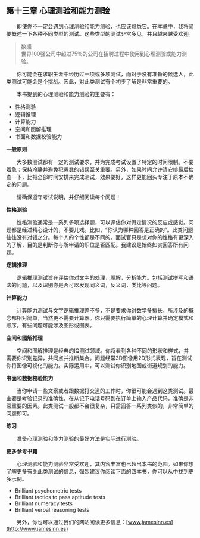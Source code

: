 ## 第十三章 心理测验和能力测验

&emsp;&emsp;即使你不一定会遇到心理测验和能力测验，也应该熟悉它。在本章中，我将简要概述一下各种不同类型的测试。这些类型的测试非常多见，并且越来越受欢迎。

> 数据  
> 世界100强公司中超过75％的公司在招聘过程中使用到心理测验或能力测验。

&emsp;&emsp;你可能会在求职生涯中经历过一项或多项测试，而对于没有准备的候选人，此类测试可能会是个挑战。因此，对此类测试有个初步了解是非常重要的。

&emsp;&emsp;本书提到的心理测验和能力测验的主要有：

* 性格测验
* 逻辑推理
* 计算能力
* 空间和图解推理
* 书面和数据校验能力

**一般原则**

&emsp;&emsp;大多数测试都有一定的测试要求，并为完成考试设置了特定的时间限制。不要着急；保持冷静并避免犯愚蠢的错误至关重要。另外，如果时间允许请安排最后检查一下，比把全部时间安排来完成测试，效果要好，这样更能回头专注于原本不确定的问题。

&emsp;&emsp;请确保遵守考试说明，并仔细阅读每个问题！

**性格测验**

&emsp;&emsp;性格测验通常是一系列多项选择题，可以评估你对假定情况的反应或感觉。问题都是经过精心设计的，不要儿戏。比如，“你认为哪种回答是正确的”。此类问题往往没有对错之分。每个人的个性都是不同的。面试官只是想对你的性格有更深入的了解，目的是判断你与所申请的职位是否匹配。我建议是始终如实回答所有问题。

**逻辑推理**

&emsp;&emsp;逻辑推理测试旨在评估你对文字的处理，理解，分析能力。包括测试拼写和语法的问题，以及识别你是否可以发现同义词，反义词，类比等问题。

**计算能力**

&emsp;&emsp;计算能力测试与文字逻辑推理差不多，不是要求你对数学多擅长，所涉及的概念都相对简单，当然更不需要计算器。你只需要执行简单的心理计算并确定模式和顺序。有些问题可能涉及图形或图表。

**空间和图解推理**

&emsp;&emsp;空间和图解推理是经典的IQ测试领域。你将看到各种不同的形状和样式，并需要你识别差异，共同点并推断集合。问题经常3D图像用2D形式表现，旨在测试你将图像可视化的能力。实际运用中，可以测试你识别地图或街道规划的能力。

**书面和数据校验能力**

&emsp;&emsp;当你申请一些文案或者跟数据打交道的工作时，你很可能会遇到这类测试。最主要是考验记录的准确性，在从记下电话号码到在订单上输入产品代码，准确是非常重要的因素。此类测试一般都不会很复杂，只需回答一系列类似的，非常简单的问题即可。

**练习**

&emsp;&emsp;准备心理测验和能力测验的最好方法是实际进行测验。

**更多参考书籍**

&emsp;&emsp;心理测验和能力测验非常受欢迎，其内容丰富也已超出本书的范围。如果你想了解更多有关此类测试的信息，强烈建议你阅读下面的四本书，你可以从中找到更多示例。

* Brilliant psychometric tests
* Brilliant tactics to pass aptitude tests
* Brilliant numeracy tests
* Brilliant verbal reasoning tests

&emsp;&emsp;另外，你也可以通过我们的网站阅读更多信息：[www.jamesinn.es](http://www.jamesinn.es)
